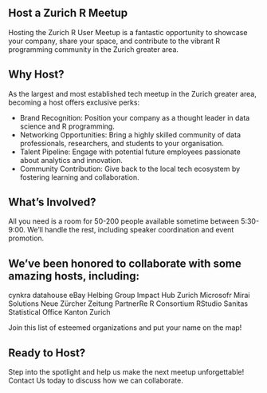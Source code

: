 ## Host a Zurich R Meetup
Hosting the Zurich R User Meetup is a fantastic opportunity to showcase your company, share your space, and contribute to the vibrant R programming community in the Zurich greater area.

## Why Host?

As the largest and most established tech meetup in the Zurich greater area, becoming a host offers exclusive perks:

- Brand Recognition: Position your company as a thought leader in data science and R programming.
- Networking Opportunities: Bring a highly skilled community of data professionals, researchers, and students to your organisation.
- Talent Pipeline: Engage with potential future employees passionate about analytics and innovation.
- Community Contribution: Give back to the local tech ecosystem by fostering learning and collaboration.

## What’s Involved?

All you need is a room for 50-200 people available sometime between 5:30-9:00. We’ll handle the rest, including speaker coordination and event promotion.

## We’ve been honored to collaborate with some amazing hosts, including:

cynkra
datahouse
eBay
Helbing Group
Impact Hub Zurich
Microsofr
Mirai Solutions
Neue Zürcher Zeitung
PartnerRe
R Consortium
RStudio
Sanitas
Statistical Office Kanton Zurich

Join this list of esteemed organizations and put your name on the map!

## Ready to Host?

Step into the spotlight and help us make the next meetup unforgettable! Contact Us today to discuss how we can collaborate.
